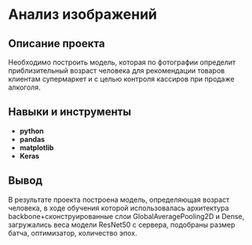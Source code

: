 # Анализ изображений

## Описание проекта

Необходимо построить модель, которая по фотографии определит приблизительный возраст человека для рекомендации товаров клиентам супермаркет и с целью контроля кассиров при продаже алкоголя.

## Навыки и инструменты

- **python**
- **pandas**
- **matplotlib**
- **Keras**

## Вывод

В результате проекта построена модель, определяющая возраст человека, в ходе обучения которой использовалась архитектура backbone+сконструированные слои GlobalAveragePooling2D и Dense, загружались веса модели ResNet50 с сервера, подобраны размер батча, оптимизатор, количество эпох. 
